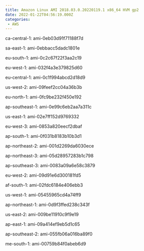```yaml
---
title: Amazon Linux AMI 2018.03.0.20220119.1 x86_64 HVM gp2
date: 2022-01-22T04:56:19.000Z
categories:
 - AWS
---
```


ca-central-1: ami-0eb03d91f71188f7d

sa-east-1: ami-0ebbacc5dadc1801e

eu-south-1: ami-0c2c67f22f3aa2c19

eu-west-1: ami-032f4a3e379825d60

eu-central-1: ami-0c1f994abcd2d18d9

us-west-2: ami-09feef2cc04a36b3b

eu-north-1: ami-0fc9be232f450e192

ap-southeast-1: ami-0e99c6eb2aa7a311c

us-east-1: ami-02e7ff152d9769332

eu-west-3: ami-0853a820eecf2dbaf

ap-south-1: ami-0f031b8183b10b3d1

ap-northeast-2: ami-001d2269da6030ece

ap-northeast-3: ami-05d28957283b1c798

ap-southeast-3: ami-0083a09a6e58c3879

eu-west-2: ami-09d91e6d300181fd5

af-south-1: ami-02fdc6184e406ebb3

us-west-1: ami-05455965cd4a74ff9

ap-northeast-1: ami-0d9f3ffed238c343f

us-east-2: ami-009be11910c9f9e19

ap-east-1: ami-09a414ef9eb5d1c65

ap-southeast-2: ami-055fb06a016ba89f0

me-south-1: ami-00759b84f0abeb6d9

